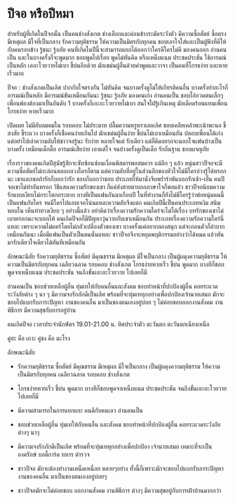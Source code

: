 # ปีจอ หรือปีหมา

สำหรับผู้ที่เกิดในปีจอนั้น เป็นคนช่างสังเกต ช่างเลือกและค่อนข้างระมัดระวังตัว มีความซื่อสัตย์ ซื่อตรง มีเหตุผล มีใจที่เป็นกลาง รักความยุติธรรม ให้ความเป็นมิตรกับทุกคน 
ชอบเอาใจใส่และเป็นผู้ฟังที่ดีให้กับคนรอบข้าง รู้ชนะ รู้อภัย คนที่เกิดในปีนี้จะสามารถแยกได้ออกว่าใครดีใครไม่ดี มองคนออก อ่านคนเป็น และในบางครั้งก็จะพูดมาก ชอบพูดไปเรื่อย 
พูดไม่ทันคิด หรือเหน็บแนม ประชดประชัน ใช้อารมณ์เป็นหลัก เออะโวยวายไม่เบา ขี้บ่นอีกด้วย มักเขม่นผู้อื่นด้วยคำพูดและวาจา เป็นคนที่โกรธง่าย และหายเร็วมาก
 
ปีจอ : ช่างสังเกตเป็นเลิศ ปากกับใจตรงกัน ไม่ทันคิด จนบางครั้งดูไม่ให้เกียรติคนอื่น บางครั้งทำอะไรก็อารมณ์เป็นหลัก มีอารมณ์ขันเหมือนกันนะ รู้ชนะ รู้อภัย มองคนเก่ง อ่านคนเป็น 
ชอบโอ้อวดตนเล็กๆ เพื่อนพ้องต้องมาเป็นอันดับ 1 บางครั้งก็เอะอะโวยวายไม่เบา สนใจใฝ่รู้เกินเหตุ มักเดือดร้อนแทนเพื่อน โกรธง่าย หายเร็วมาก

เปิดเผย ไม่มีลับลมคมใน รอบคอบ ไม่ประมาท ปลื้มความหรูหราเลอเลิศ ชอบเคลียเคล้าพะเน้าพะนอ ขี้สงสัย ขี้ระแวง บางครั้งก็เชื่อคนง่ายเกินไป มักเขม่นผู้อื่นง่าย ขี้บ่นไม่เบาเหมือนกัน 
ปลอบเพื่อนได้เก่ง แต่อย่าไปเล่าความลับให้ชาวจอรู้นะ รักง่าย หลายใจแต่ รักเดียว แต่ก็คิดอยากจะนอกใจแฟนบ้างเป็นบางครั้ง เหมือนเด็กดื้อ อารมณ์เสียง่าย เอาแต่ใจ จนบ้างครั้งดูเป็นเด็ก รักถิ่นฐาน ชอบผจญภัย

เรื่องราวของคนเกิดปีสุนัขรู้สึกจะซับซ้อนซ่อนเงื่อนพิสดารพอสมควร แม้ลึก ๆ แล้ว หนุ่มสาวปีจอจะมีความซื่อสัตย์ไม่กะล่อนหลอกลวงใครก็ตาม แต่ความลับที่อยู่ในส่วนลึกของหัวใจไม่มีใครล่วงรู้ได้หรอกนะ 
เขาและเธอถ้ารักก็บอกว่ารัก ชอบก็บอกว่าชอบ ประเภทให้มานั่งจีบพร่ำรำพันบอกรักเช้า-เย็น คนปีจอเขาไม่ทำกันหรอก วิธีแสดงความรักของเขา ก็แค่ส่งสายตาบอกภาษาใจก็พอแล้ว 
ชาวปีจอนิยมความรักแบบเงียบไม่กระโตกกระตาก บางทีเป็นแฟนกันมาเกือบปี ในที่ทำงานก็ยังไม่มีใครรู้ว่าพ่อหนุ่มคนนี้เป็นแฟนกับใคร จนมีใครไปแอบเจอโน่นแหละความลับจึงแตก 
คนเกิดปีนี้เป็นคนประเภทหงิม สนิมหลบใน เห็นท่าทางเงียบ ๆ อย่างนี้แล้ว อย่าคิดว่าเรื่องความรักความใคร่จะไม่ได้เรื่อง บทรักของเขาไม่เบาหรอกนะจะบอกให้ คนเกิดปีจอก็มีปัญหาวุ่นวายกับเขาเหมือนกัน 
ประเภทเรื่องความรักความใคร่นี่แหละ เพราะความไม่แคร์โดยไม่กลัวเปลืองตัวของเขา บางครั้งแค่อยากลองสนุก แต่จะถอนตัวก็ลำบากเหมือนกันนะ เมื่อมีแฟนเป็นตัวเป็นตนนั่นแหละ ชาวปีจอจึงจะหยุดพฤติกรรมอย่างว่าได้หมด 
แล้วหันมารักเดียวใจเดียวได้ทันทีเหมือนกัน

ลักษณะนิสัย
รักความยุติธรรม ซื่อสัตย์ มีคุณธรรม มีเหตุผล มีใจเป็นกลาง เป็นผู้ผดุงความยุติธรรม ให้ความเป็นมิตรกับทุกคน เฉลียวฉลาด รอบคอบ ช่างสังเกต โกรธง่ายหายเร็ว ขี้บ่น พูดมาก 
บางทีก็ชอบพูดจาเหน็บแนม ประชดประชัน จนถึงขั้นเอะอะโวยวาย ไปเลยก็มี

อ่านคนเป็น ชอบช่วยเหลือผู้อื่น ทุ่มเทให้กับคนอื่นและสังคม ชอบทำหน้าที่ปกป้องผู้อื่น คอยระแวดระวังภัยต่าง ๆ นา ๆ มีความจงรักภักดีเป็นเลิศ พร้อมที่จะทุ่มเททุกอย่างเพื่อปกป้องเจ้านายเสมอ 
มักจะชอบไปแบกรับภาระปัญหา งานของคนอื่น มาเป็นของตนเองอยู่บ่อย ๆ ไม่ค่อยชอบออกงานสังคม งานพิธีการ มีความสุขกับการอยู่บ้าน

คนเกิดปีจอ  เวลาประจำนักษัตร  19.01-21.00 น.  ทิศประจำตัว ตะวันตก ตะวันตกเฉียงเหนือ

คู่ฮะ คือ  เถาะ     คู่ชง คือ  มะโรง

ลักษณะนิสัย

- รักความยุติธรรม ซื่อสัตย์ มีคุณธรรม มีเหตุผล มีใจเป็นกลาง เป็นผู้ผดุงความยุติธรรม ให้ความเป็นมิตรกับทุกคน เฉลียวฉลาด รอบคอบ ช่างสังเกต

- โกรธง่ายหายเร็ว ขี้บ่น พูดมาก บางทีก็ชอบพูดจาเหน็บแนม ประชดประชัน จนถึงขั้นเอะอะโวยวาย ไปเลยก็มี

- มีความสามารถในการแยกแยะ คนดีกับคนเลว อ่านคนเป็น

- ชอบช่วยเหลือผู้อื่น ทุ่มเทให้กับคนอื่น และสังคม ชอบทำหน้าที่ปกป้องผู้อื่น คอยระแวดระวังภัยต่างๆ นาๆ

- มีความจงรักภักดีเป็นเลิศ พร้อมที่จะทุ่มเททุกอย่างเพื่อปกป้อง เจ้านายเสมอ เหมาะที่จะเป็น องครักษ์ บอดี้การ์ด ทหาร ตำรวจ

- ชาวปีจอ มักจะต้องทำงานเหน็ดเหนื่อย หลายๆอย่าง ทั้งนี้ก็เพราะมักจะชอบไปแบกรับภาระปัญหา งานของคนอื่น มาเป็นของตนเองอยู่บ่อยๆ

- ชาวปีจอมักจะไม่ค่อยชอบ ออกงานสังคม งานพิธีการ ต่างๆ มีความสุขอยู่กับการเฝ้าบ้านมากกว่า
